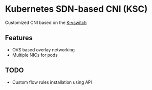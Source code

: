 # Kubernetes SDN-based CNI (KSC)
Customized CNI based on the [K-vswitch](https://github.com/user/repo/blob/branch/other_file.md)

## Features

- OVS based overlay networking
- Multiple NICs for pods

## TODO
- Custom flow rules installation using API


